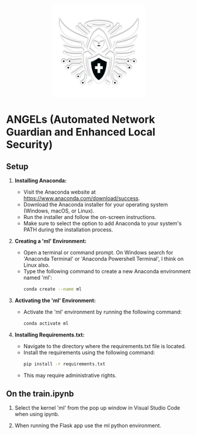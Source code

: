 <p align="center">
    <img src="angel.png" alt="Image" width="50%" height="50%">
</p>

# ANGELs (Automated Network Guardian and Enhanced Local Security)

## Setup

1. **Installing Anaconda:**
   - Visit the Anaconda website at https://www.anaconda.com/download/success.
   - Download the Anaconda installer for your operating system (Windows, macOS, or Linux).
   - Run the installer and follow the on-screen instructions.
   - Make sure to select the option to add Anaconda to your system's PATH during the installation process.

2. **Creating a 'ml' Environment:**
   - Open a terminal or command prompt. On Windows search for 'Anaconda Terminal' or 'Anaconda Powershell Terminal', I think on Linux also.
   - Type the following command to create a new Anaconda environment named 'ml':
     ```bash
     conda create --name ml
     ```

3. **Activating the 'ml' Environment:**
   - Activate the 'ml' environment by running the following command:
     ```bash
     conda activate ml
     ```

4. **Installing Requirements.txt:**
   - Navigate to the directory where the requirements.txt file is located.
   - Install the requirements using the following command:
     ```bash
     pip install -r requirements.txt
     ```
   - This may require administrative rights.

## On the train.ipynb

1. Select the kernel 'ml' from the pop up window in Visual Studio Code when using ipynb.

2. When running the Flask app use the ml python environment.